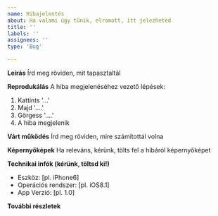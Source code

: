 ```yaml
---
name: Hibajelentés
about: Ha valami úgy tűnik, elromott, itt jelezheted
title: ''
labels: ''
assignees: ''
type: 'Bug'

---
```


**Leírás**
Írd meg röviden, mit tapasztaltál

**Reprodukálás**
A hiba megjelenéséhez vezető lépések:
1. Kattints '...'
2. Majd '....'
3. Görgess '....'
4. A hiba megjelenik

**Várt működés**
Írd meg röviden, mire számítottál volna

**Képernyőképek**
Ha releváns, kérünk, tölts fel a hibáról képernyőképet

**Technikai infók (kérünk, töltsd ki!)**
 - Eszköz: [pl. iPhone6]
 - Operációs rendszer: [pl. iOS8.1]
 - App Verzió: [pl. 1.0]

**További részletek**
